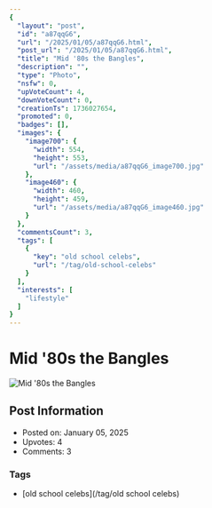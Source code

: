 ```yaml
---
{
  "layout": "post",
  "id": "a87qqG6",
  "url": "/2025/01/05/a87qqG6.html",
  "post_url": "/2025/01/05/a87qqG6.html",
  "title": "Mid '80s the Bangles",
  "description": "",
  "type": "Photo",
  "nsfw": 0,
  "upVoteCount": 4,
  "downVoteCount": 0,
  "creationTs": 1736027654,
  "promoted": 0,
  "badges": [],
  "images": {
    "image700": {
      "width": 554,
      "height": 553,
      "url": "/assets/media/a87qqG6_image700.jpg"
    },
    "image460": {
      "width": 460,
      "height": 459,
      "url": "/assets/media/a87qqG6_image460.jpg"
    }
  },
  "commentsCount": 3,
  "tags": [
    {
      "key": "old school celebs",
      "url": "/tag/old-school-celebs"
    }
  ],
  "interests": [
    "lifestyle"
  ]
}
---
```


# Mid '80s the Bangles

![Mid '80s the Bangles](/assets/media/a87qqG6_image700.jpg)

## Post Information

- Posted on: January 05, 2025
- Upvotes: 4
- Comments: 3

### Tags

- [old school celebs](/tag/old school celebs)
